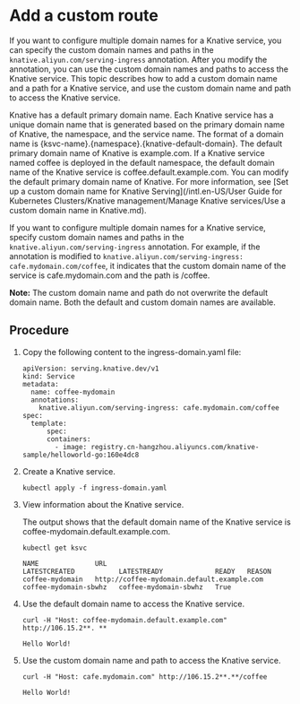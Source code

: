 # Add a custom route

If you want to configure multiple domain names for a Knative service, you can specify the custom domain names and paths in the `knative.aliyun.com/serving-ingress` annotation. After you modify the annotation, you can use the custom domain names and paths to access the Knative service. This topic describes how to add a custom domain name and a path for a Knative service, and use the custom domain name and path to access the Knative service.

Knative has a default primary domain name. Each Knative service has a unique domain name that is generated based on the primary domain name of Knative, the namespace, and the service name. The format of a domain name is \{ksvc-name\}.\{namespace\}.\{knative-default-domain\}. The default primary domain name of Knative is example.com. If a Knative service named coffee is deployed in the default namespace, the default domain name of the Knative service is coffee.default.example.com. You can modify the default primary domain name of Knative. For more information, see [Set up a custom domain name for Knative Serving](/intl.en-US/User Guide for Kubernetes Clusters/Knative management/Manage Knative services/Use a custom domain name in Knative.md).

If you want to configure multiple domain names for a Knative service, specify custom domain names and paths in the `knative.aliyun.com/serving-ingress` annotation. For example, if the annotation is modified to `knative.aliyun.com/serving-ingress: cafe.mydomain.com/coffee`, it indicates that the custom domain name of the service is cafe.mydomain.com and the path is /coffee.

**Note:** The custom domain name and path do not overwrite the default domain name. Both the default and custom domain names are available.

## Procedure

1.  Copy the following content to the ingress-domain.yaml file:

    ```
    apiVersion: serving.knative.dev/v1
    kind: Service
    metadata:
      name: coffee-mydomain
      annotations:
        knative.aliyun.com/serving-ingress: cafe.mydomain.com/coffee
    spec:
      template:
          spec:
          containers:
            - image: registry.cn-hangzhou.aliyuncs.com/knative-sample/helloworld-go:160e4dc8
    ```

2.  Create a Knative service.

    ```
    kubectl apply -f ingress-domain.yaml
    ```

3.  View information about the Knative service.

    The output shows that the default domain name of the Knative service is coffee-mydomain.default.example.com.

    ```
    kubectl get ksvc
    ```

    ```
    NAME              URL                                          LATESTCREATED           LATESTREADY             READY   REASON
    coffee-mydomain   http://coffee-mydomain.default.example.com   coffee-mydomain-sbwhz   coffee-mydomain-sbwhz   True
    ```

4.  Use the default domain name to access the Knative service.

    ```
    curl -H "Host: coffee-mydomain.default.example.com" http://106.15.2**. **
    ```

    ```
    Hello World!
    ```

5.  Use the custom domain name and path to access the Knative service.

    ```
    curl -H "Host: cafe.mydomain.com" http://106.15.2**.**/coffee
    ```

    ```
    Hello World!
    ```


